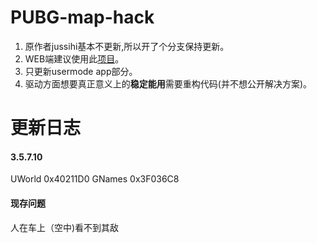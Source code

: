 # PUBG-map-hack

1. 原作者jussihi基本不更新,所以开了个分支保持更新。
2. WEB端建议使用此[项目](https://github.com/nakating/PUBG-maphack-map)。
3. 只更新usermode app部分。
4. 驱动方面想要真正意义上的**稳定能用**需要重构代码(并不想公开解决方案)。

# 更新日志
#### 3.5.7.10
UWorld 0x40211D0
GNames 0x3F036C8
#### 现存问题
人在车上（空中)看不到其敌



